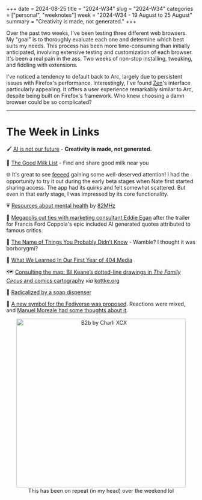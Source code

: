 +++
date = 2024-08-25
title = "2024-W34"
slug = "2024-W34"
categories = ["personal", "weeknotes"]
week = "2024-W34 - 19 August to 25 August"
summary = "Creativity is made, not generated."
+++


Over the past two weeks, I've been testing three different web browsers. My "goal" is to thoroughly evaluate each one and determine which best suits my needs. This process has been more time-consuming than initially anticipated, involving extensive testing and customization of each browser. It's been a real pain in the ass. Two weeks of non-stop installing, tweaking, and fiddling with extensions.

I've noticed a tendency to default back to Arc, largely due to persistent issues with Firefox's performance. Interestingly, I've found [Zen](https://github.com/zen-browser)'s interface particularly appealing. It offers a user experience remarkably similar to Arc, despite being built on Firefox's framework. Who knew choosing a damn browser could be so complicated?

---


# The Week in Links


🖌️ [AI is not our future](https://procreate.com/ai) - **Creativity is made, not generated.**

🐄 [The Good Milk List](https://cheesemaking.com/pages/good-milk) - Find and share good milk near you

🌐 It's great to see [feeeed](https://feeeed.nateparrott.com/) gaining some well-deserved attention! I had the opportunity to try it out during the early beta stages when Nate first started sharing access. The app had its quirks and felt somewhat scattered. But even in that early stage, I was impressed by its core functionality.

💗 [Resources about mental health](https://82mhz.net/posts/2024/08/resources-about-mental-health/?ref=krabf.com) by [82MHz](https://82mhz.net)

🎥  [Megapolis cut ties with marketing consultant Eddie Egan](https://deadline.com/2024/08/megalopolis-marketing-consultant-lionsgate-ties-cut-trailer-debacle-1236049223/) after the trailer for Francis Ford Coppola's epic included AI generated quotes attributed to famous critics.

📝 [The Name of Things You Probably Didn’t Know](https://www.swiss-miss.com/2024/08/the-name-of-things-you-probably-didnt-know.html) - Wamble? I thought it was borborygmi?

📰 [What We Learned In Our First Year of 404 Media](https://www.404media.co/what-we-learned-in-our-first-year-of-404-media/?ref=krabf.com)

🗺️ [Consulting the map: Bil Keane’s dotted-line drawings in _The Family Circus_ and comics cartography](https://www.tandfonline.com/doi/full/10.1080/21504857.2024.2356417#d1e643) *via* [kottke.org](https://kottke.org/24/08/mapping-cinematic-paths)

🧼 [Radicalized by a soap dispenser](https://kwon.nyc/notes/radicalized-by-a-soap-dispenser/)

🔣 [A new symbol for the Fediverse was proposed](https://symbol.fediverse.info/). Reactions were mixed, and [Manuel Moreale had some thoughts about it](https://manuelmoreale.com/thoughts-on-symbols).

<div align="center">
   <a href="https://www.last.fm/music/Charli+XCX/_/B2b"><img src="/weeknotes/2024-W34/charli-xcx-brat-album-cover.jpg" alt="B2b by Charli XCX" width="450">
</a>
<figcaption>This has been on repeat (in my head) over the weekend lol</figcaption>
</figure>
</div>